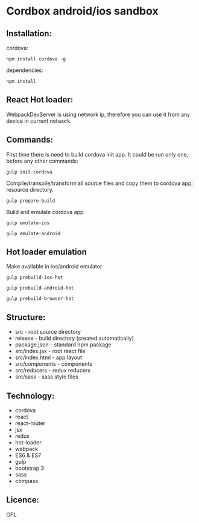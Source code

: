 # Cordbox android/ios sandbox

## Installation:

cordova:

    npm install cordova -g

dependencies:

    npm install

## React Hot loader:

WebpackDevServer is using network ip, therefore you can use it from any device in current network.

## Commands:

First time there is need to build cordova init app. It could be run only one, before any other commands:

    gulp init-cordova

Compile/transpile/transform all source files and copy them to cordova app; resource directory.

    gulp prepare-build

Build and emulate cordova app.

    gulp emulate-ios

    gulp emulate-android

## Hot loader emulation

Make available in ios/android emulator

    gulp prebuild-ios-hot

    gulp prebuild-android-hot

    gulp prebuild-browser-hot

## Structure:

  * src                - root source directory
  * release            - build directory (created automatically)
  * package.json       - standard npm package
  * src/index.jsx      - root react file
  * src/index.html     - app layout
  * src/components     - components
  * src/reducers       - redux reducers
  * src/sass           - sass style files

## Technology:

  * cordova
  * react
  * react-router
  * jsx
  * redux
  * hot-loader
  * webpack
  * ES6 & ES7
  * gulp
  * bootstrap 3
  * sass
  * compass

## Licence:

GPL
